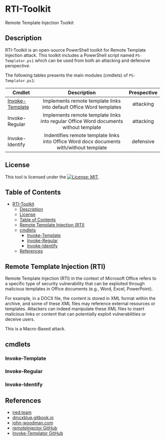 # RTI-Toolkit

Remote Template Injection Toolkit

## Description

RTI-Toolkit is an open-source PowerShell toolkit for Remote Template Injection attack. This toolkit includes a PowerShell script named `PS-Templator.ps1` which can be used from both an attacking and defensive perspective.

The following tables presents the main modules (cmdlets) of `PS-Templator.ps1`:

| Cmdlet | Description | Prespective |
| -------|:-----------:|:-----------:|
| [Invoke-Template](#invoke-template) | Implements remote template links into default Office Word templates  | attacking |
| Invoke-Regular | Implements remote template links into regular Office Word documents without template | attacking |
| Invoke-Identify | Indentifies remote template links into Office Word docx documents with/without template | defensive |

## License

This tool is licensed under the [![License: MIT](https://img.shields.io/badge/MIT-License-yellow.svg)](LICENSE).

## Table of Contents
- [RTI-Toolkit](#rti-toolkit)
  - [Description](#description)
  - [License](#license)
  - [Table of Contents](#table-of-contents)
  - [Remote Template Injection (RTI)](#remote-template-injection-rti)
  - [cmdlets](#cmdlets)
    - [Invoke-Template](#invoke-template)
    - [Invoke-Regular](#invoke-regular)
    - [Invoke-Identify](#invoke-identify)
  - [References](#references)

## Remote Template Injection (RTI)

Remote Template Injection (RTI) in the context of Microsoft Office refers to a specific type of security vulnerability that can be exploited through malicious templates in Office documents (e.g., Word, Excel, PowerPoint).

For example, in a DOCX file, the content is stored in XML format within the archive, and some of these XML files may reference external resources or templates. Attackers can indeed manipulate these XML files to insert malicious links or content that can potentially exploit vulnerabilities or deceive users. 

This is a Macro-Based attack.

## cmdlets

### Invoke-Template

### Invoke-Regular

### Invoke-Identify

## References
- [ired.team](https://www.ired.team/offensive-security/initial-access/phishing-with-ms-office/inject-macros-from-a-remote-dotm-template-docx-with-macros)
- [dmcxblue.gitbook.io](https://dmcxblue.gitbook.io/red-team-notes-2-0/red-team-techniques/defense-evasion/t1221-template-injection)
- [john-woodman.com](https://john-woodman.com/research/vba-macro-remote-template-injection/)
- [remoteInjector GitHub](https://github.com/JohnWoodman/remoteInjector)
- [Invoke-Templator GitHub](https://github.com/outflanknl/Invoke-Templator)
